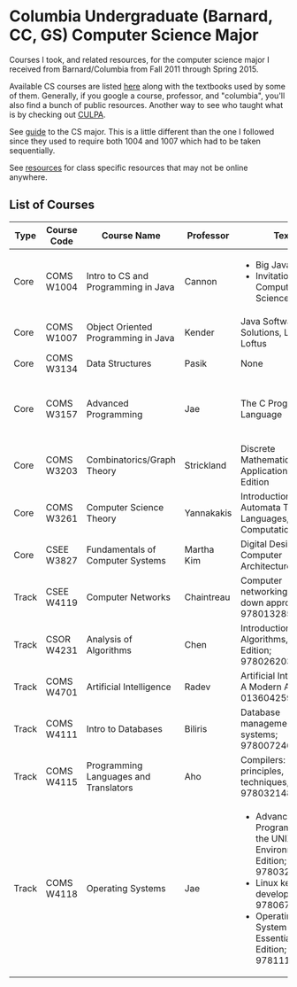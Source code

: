# Columbia Undergraduate (Barnard, CC, GS) Computer Science Major

Courses I took, and related resources, for the computer science major I received from Barnard/Columbia from Fall 2011 through Spring 2015.

Available CS courses are listed [here](http://www.columbia.edu/cu/bulletin/uwb/) along with the textbooks used by some of them. Generally, if you google a course, professor, and "columbia", you'll also find a bunch of public resources. Another way to see who taught what is by checking out [CULPA](http://www.culpa.info/).

See [guide](https://github.com/mdzhang/columbia-cs-resources/blob/master/Guide.pdf) to the CS major. This is a little different than the one I followed since they used to require both 1004 and 1007 which had to be taken sequentially.

See [resources](https://github.com/mdzhang/columbia-cs-resources/tree/master/resources) for class specific resources that may not be online anywhere.

## List of Courses

| Type  | Course Code | Course Name | Professor | Texts | Additional Resources |
|-------| ------------|-------------|-----------|-------|----------------------|
| Core  | COMS W1004  | Intro to CS and Programming in Java | Cannon | <ul><li>Big Java</li><li>Invitation to Computer Science</li> | |
| Core  | COMS W1007  | Object Oriented Programming in Java | Kender | Java Software Solutions, Lewis & Loftus | |
| Core  | COMS W3134  | Data Structures | Pasik | None | [lecture notes](https://github.com/mdzhang/columbia-cs-resources/blob/master/resources/cs3134/Lectures) |
| Core  | COMS W3157  | Advanced Programming | Jae | The C Programming Language | <ul><li>[class site](http://www.cs.columbia.edu/~jae/3157-LAST/)</li><li>TAs [repo](https://github.com/cs3157)</li></ul> |
| Core  | COMS W3203  | Combinatorics/Graph Theory | Strickland | Discrete Mathematics and Its Applications Seventh Edition | None |
| Core  | COMS W3261  | Computer Science Theory | Yannakakis | Introduction to Automata Theory, Languages, and Computation | [lecture notes](https://github.com/mdzhang/columbia-cs-resources/blob/master/resources/cs3261/Lectures) |
| Core  | CSEE W3827  | Fundamentals of Computer Systems | Martha Kim | Digital Design and Computer Architecture | [class site](http://www.cs.columbia.edu/~martha/courses/3827/) |
| Track | CSEE W4119  | Computer Networks | Chaintreau | Computer networking : a top-down approach; 9780132856201 | [class site](http://www.cs.columbia.edu/~augustin/) (links at bottom)|
| Track | CSOR W4231  | Analysis of Algorithms | Chen | Introduction to Algorithms, Third Edition; 9780262033848 | [class site](https://alg12.wikischolars.columbia.edu/) |
| Track | COMS W4701  | Artificial Intelligence | Radev | Artificial Intelligence, A Modern Approach; 0136042597 | [class site](http://www1.cs.columbia.edu/~cs4701/) |
| Track | COMS W4111  | Intro to Databases | Biliris | Database management systems; 9780072465631 | [class site](http://www.cs.columbia.edu/~biliris/4111/index.htm/) |
| Track | COMS W4115  | Programming Languages and Translators | Aho | Compilers: principles, techniques, & tools; 9780321486813 | [class site](http://www.cs.columbia.edu/~aho/cs4115/) |
| Track | COMS W4118  | Operating Systems | Jae | <ul><li>Advanced Programming in the UNIX Environment, 3rd Edition; 9780321637734</li><li>Linux kernel development; 9780672329463</li><li>Operating System Concepts Essentials, 2nd Edition; 9781118804926</li></ul> | [class site](http://www.cs.columbia.edu/~jae/4118/) |